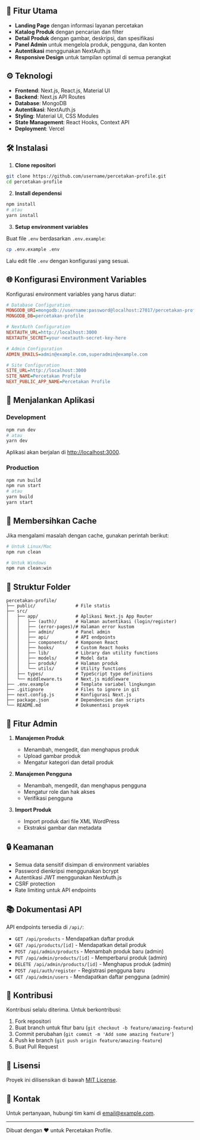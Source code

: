 ## 🚀 Fitur Utama

- **Landing Page** dengan informasi layanan percetakan
- **Katalog Produk** dengan pencarian dan filter
- **Detail Produk** dengan gambar, deskripsi, dan spesifikasi
- **Panel Admin** untuk mengelola produk, pengguna, dan konten
- **Autentikasi** menggunakan NextAuth.js
- **Responsive Design** untuk tampilan optimal di semua perangkat

## ⚙️ Teknologi

- **Frontend**: Next.js, React.js, Material UI
- **Backend**: Next.js API Routes
- **Database**: MongoDB
- **Autentikasi**: NextAuth.js
- **Styling**: Material UI, CSS Modules
- **State Management**: React Hooks, Context API
- **Deployment**: Vercel

## 🛠️ Instalasi

1. **Clone repositori**

```bash
git clone https://github.com/username/percetakan-profile.git
cd percetakan-profile
```

2. **Install dependensi**

```bash
npm install
# atau
yarn install
```

3. **Setup environment variables**

Buat file `.env` berdasarkan `.env.example`:

```bash
cp .env.example .env
```

Lalu edit file `.env` dengan konfigurasi yang sesuai.

## 🌐 Konfigurasi Environment Variables

Konfigurasi environment variables yang harus diatur:

```ini
# Database Configuration
MONGODB_URI=mongodb://username:password@localhost:27017/percetakan-profile
MONGODB_DB=percetakan-profile

# NextAuth Configuration
NEXTAUTH_URL=http://localhost:3000
NEXTAUTH_SECRET=your-nextauth-secret-key-here

# Admin Configuration
ADMIN_EMAILS=admin@example.com,superadmin@example.com

# Site Configuration
SITE_URL=http://localhost:3000
SITE_NAME=Percetakan Profile
NEXT_PUBLIC_APP_NAME=Percetakan Profile
```

## 🚀 Menjalankan Aplikasi

### Development

```bash
npm run dev
# atau
yarn dev
```

Aplikasi akan berjalan di [http://localhost:3000](http://localhost:3000).

### Production

```bash
npm run build
npm run start
# atau
yarn build
yarn start
```

## 🧹 Membersihkan Cache

Jika mengalami masalah dengan cache, gunakan perintah berikut:

```bash
# Untuk Linux/Mac
npm run clean

# Untuk Windows
npm run clean:win
```

## 📁 Struktur Folder

```
percetakan-profile/
├── public/               # File statis
├── src/
│   ├── app/              # Aplikasi Next.js App Router
│   │   ├── (auth)/       # Halaman autentikasi (login/register)
│   │   ├── (error-pages)/# Halaman error kustom
│   │   ├── admin/        # Panel admin
│   │   ├── api/          # API endpoints
│   │   ├── components/   # Komponen React
│   │   ├── hooks/        # Custom React hooks
│   │   ├── lib/          # Library dan utility functions
│   │   ├── models/       # Model data
│   │   ├── produk/       # Halaman produk
│   │   └── utils/        # Utility functions
│   ├── types/            # TypeScript type definitions
│   └── middleware.ts     # Next.js middleware
├── .env.example          # Template variabel lingkungan
├── .gitignore            # Files to ignore in git
├── next.config.js        # Konfigurasi Next.js
├── package.json          # Dependencies dan scripts
└── README.md             # Dokumentasi proyek
```

## 👥 Fitur Admin

1. **Manajemen Produk**
   - Menambah, mengedit, dan menghapus produk
   - Upload gambar produk
   - Mengatur kategori dan detail produk

2. **Manajemen Pengguna**
   - Menambah, mengedit, dan menghapus pengguna
   - Mengatur role dan hak akses
   - Verifikasi pengguna

3. **Import Produk**
   - Import produk dari file XML WordPress
   - Ekstraksi gambar dan metadata

## 🔒 Keamanan

- Semua data sensitif disimpan di environment variables
- Password dienkripsi menggunakan bcrypt
- Autentikasi JWT menggunakan NextAuth.js
- CSRF protection
- Rate limiting untuk API endpoints

## 📚 Dokumentasi API

API endpoints tersedia di `/api/`:

- `GET /api/products` - Mendapatkan daftar produk
- `GET /api/products/[id]` - Mendapatkan detail produk
- `POST /api/admin/products` - Menambah produk baru (admin)
- `PUT /api/admin/products/[id]` - Memperbarui produk (admin)
- `DELETE /api/admin/products/[id]` - Menghapus produk (admin)
- `POST /api/auth/register` - Registrasi pengguna baru
- `GET /api/admin/users` - Mendapatkan daftar pengguna (admin)

## 🤝 Kontribusi

Kontribusi selalu diterima. Untuk berkontribusi:

1. Fork repositori
2. Buat branch untuk fitur baru (`git checkout -b feature/amazing-feature`)
3. Commit perubahan (`git commit -m 'Add some amazing feature'`)
4. Push ke branch (`git push origin feature/amazing-feature`)
5. Buat Pull Request

## 📜 Lisensi

Proyek ini dilisensikan di bawah [MIT License](LICENSE).

## 📧 Kontak

Untuk pertanyaan, hubungi tim kami di [email@example.com](mailto:me@mfah.me).

---

Dibuat dengan ❤️ untuk Percetakan Profile.
